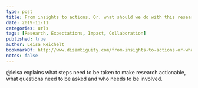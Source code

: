 ```yaml
---
type: post
title: From insights to actions. Or, what should we do with this research?
date: 2019-11-11
categories: urls
tags: [Research, Expectations, Impact, Collaboration]
published: true
author: Leisa Reichelt
bookmarkOf: http://www.disambiguity.com/from-insights-to-actions-or-what-should-we-do-with-this-research/
notes: false
---
```


@leisa explains what steps need to be taken to make research actionable, what questions need to be asked and who needs to be involved.